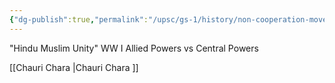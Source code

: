 ```yaml
---
{"dg-publish":true,"permalink":"/upsc/gs-1/history/non-cooperation-movement/","dgHomeLink":true,"dgPassFrontmatter":false}
---
```


"Hindu Muslim Unity"
WW I 
Allied Powers vs Central Powers 

[[Chauri Chara |Chauri Chara ]]